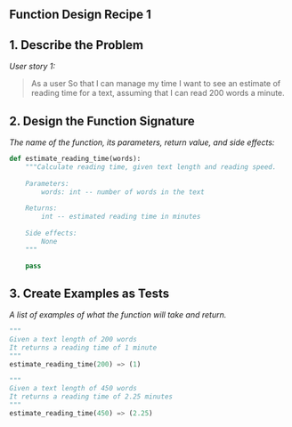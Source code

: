 ## Function Design Recipe 1

## 1. Describe the Problem

_User story 1:_
> As a user
> So that I can manage my time
> I want to see an estimate of reading time for a text, assuming that I can read 200 words a minute.

## 2. Design the Function Signature

_The name of the function, its parameters, return value, and side effects:_

```python
def estimate_reading_time(words):
    """Calculate reading time, given text length and reading speed.
    
    Parameters:
        words: int -- number of words in the text
    
    Returns:
        int -- estimated reading time in minutes
    
    Side effects:
        None
    """

    pass
```

## 3. Create Examples as Tests

_A list of examples of what the function will take and return._

```python
"""
Given a text length of 200 words
It returns a reading time of 1 minute
"""
estimate_reading_time(200) => (1)

"""
Given a text length of 450 words
It returns a reading time of 2.25 minutes
"""
estimate_reading_time(450) => (2.25)
```